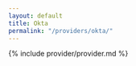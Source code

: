 ```yaml
---
layout: default
title: Okta
permalink: "/providers/okta/"
---
```


{% include provider/provider.md %}
